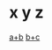 # x y z
[a+b](https://go.getscreen.ru/invite/401447017)
[b+c](https://go.getscreen.ru/invite/537567717)
